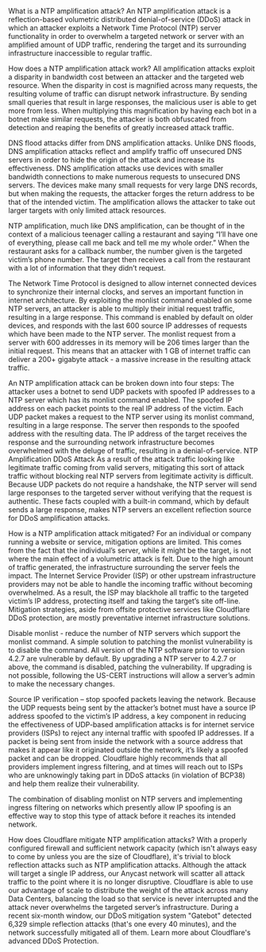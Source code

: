 ##

What is a NTP amplification attack?
An NTP amplification attack is a reflection-based volumetric distributed denial-of-service (DDoS) attack in which an attacker exploits a Network Time Protocol (NTP) server functionality in order to overwhelm a targeted network or server with an amplified amount of UDP traffic, rendering the target and its surrounding infrastructure inaccessible to regular traffic.

How does a NTP amplification attack work?
All amplification attacks exploit a disparity in bandwidth cost between an attacker and the targeted web resource. When the disparity in cost is magnified across many requests, the resulting volume of traffic can disrupt network infrastructure. By sending small queries that result in large responses, the malicious user is able to get more from less. When multiplying this magnification by having each bot in a botnet make similar requests, the attacker is both obfuscated from detection and reaping the benefits of greatly increased attack traffic.

DNS flood attacks differ from DNS amplification attacks. Unlike DNS floods, DNS amplification attacks reflect and amplify traffic off unsecured DNS servers in order to hide the origin of the attack and increase its effectiveness. DNS amplification attacks use devices with smaller bandwidth connections to make numerous requests to unsecured DNS servers. The devices make many small requests for very large DNS records, but when making the requests, the attacker forges the return address to be that of the intended victim. The amplification allows the attacker to take out larger targets with only limited attack resources.

NTP amplification, much like DNS amplification, can be thought of in the context of a malicious teenager calling a restaurant and saying “I’ll have one of everything, please call me back and tell me my whole order.” When the restaurant asks for a callback number, the number given is the targeted victim’s phone number. The target then receives a call from the restaurant with a lot of information that they didn’t request.

The Network Time Protocol is designed to allow internet connected devices to synchronize their internal clocks, and serves an important function in internet architecture. By exploiting the monlist command enabled on some NTP servers, an attacker is able to multiply their initial request traffic, resulting in a large response. This command is enabled by default on older devices, and responds with the last 600 source IP addresses of requests which have been made to the NTP server. The monlist request from a server with 600 addresses in its memory will be 206 times larger than the initial request. This means that an attacker with 1 GB of internet traffic can deliver a 200+ gigabyte attack - a massive increase in the resulting attack traffic.

An NTP amplification attack can be broken down into four steps:
The attacker uses a botnet to send UDP packets with spoofed IP addresses to a NTP server which has its monlist command enabled. The spoofed IP address on each packet points to the real IP address of the victim.
Each UDP packet makes a request to the NTP server using its monlist command, resulting in a large response.
The server then responds to the spoofed address with the resulting data.
The IP address of the target receives the response and the surrounding network infrastructure becomes overwhelmed with the deluge of traffic, resulting in a denial-of-service.
NTP Amplification DDoS Attack
As a result of the attack traffic looking like legitimate traffic coming from valid servers, mitigating this sort of attack traffic without blocking real NTP servers from legitimate activity is difficult. Because UDP packets do not require a handshake, the NTP server will send large responses to the targeted server without verifying that the request is authentic. These facts coupled with a built-in command, which by default sends a large response, makes NTP servers an excellent reflection source for DDoS amplification attacks.

How is a NTP amplification attack mitigated?
For an individual or company running a website or service, mitigation options are limited. This comes from the fact that the individual’s server, while it might be the target, is not where the main effect of a volumetric attack is felt. Due to the high amount of traffic generated, the infrastructure surrounding the server feels the impact. The Internet Service Provider (ISP) or other upstream infrastructure providers may not be able to handle the incoming traffic without becoming overwhelmed. As a result, the ISP may blackhole all traffic to the targeted victim’s IP address, protecting itself and taking the target’s site off-line. Mitigation strategies, aside from offsite protective services like Cloudflare DDoS protection, are mostly preventative internet infrastructure solutions.

Disable monlist - reduce the number of NTP servers which support the monlist command.
A simple solution to patching the monlist vulnerability is to disable the command. All version of the NTP software prior to version 4.2.7 are vulnerable by default. By upgrading a NTP server to 4.2.7 or above, the command is disabled, patching the vulnerability. If upgrading is not possible, following the US-CERT instructions will allow a server’s admin to make the necessary changes.

Source IP verification – stop spoofed packets leaving the network.
Because the UDP requests being sent by the attacker’s botnet must have a source IP address spoofed to the victim’s IP address, a key component in reducing the effectiveness of UDP-based amplification attacks is for internet service providers (ISPs) to reject any internal traffic with spoofed IP addresses. If a packet is being sent from inside the network with a source address that makes it appear like it originated outside the network, it’s likely a spoofed packet and can be dropped. Cloudflare highly recommends that all providers implement ingress filtering, and at times will reach out to ISPs who are unknowingly taking part in DDoS attacks (in violation of BCP38) and help them realize their vulnerability.

The combination of disabling monlist on NTP servers and implementing ingress filtering on networks which presently allow IP spoofing is an effective way to stop this type of attack before it reaches its intended network.

How does Cloudflare mitigate NTP amplification attacks?
With a properly configured firewall and sufficient network capacity (which isn't always easy to come by unless you are the size of Cloudflare), it's trivial to block reflection attacks such as NTP amplification attacks. Although the attack will target a single IP address, our Anycast network will scatter all attack traffic to the point where it is no longer disruptive. Cloudflare is able to use our advantage of scale to distribute the weight of the attack across many Data Centers, balancing the load so that service is never interrupted and the attack never overwhelms the targeted server’s infrastructure. During a recent six-month window, our DDoS mitigation system "Gatebot" detected 6,329 simple reflection attacks (that's one every 40 minutes), and the network successfully mitigated all of them. Learn more about Cloudflare's advanced DDoS Protection.